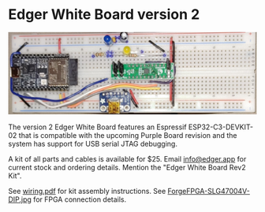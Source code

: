 # Edger White Board version 2

![](white-board-rev2.jpg)

The version 2 Edger White Board features an Espressif ESP32-C3-DEVKIT-02 that is compatible with the upcoming Purple Board revision and the system has support for USB serial JTAG debugging. 

A kit of all parts and cables is available for $25. Email info@edger.app for current stock and ordering details. Mention the "Edger White Board Rev2 Kit".

See [wiring.pdf](wiring.pdf) for kit assembly instructions. See [ForgeFPGA-SLG47004V-DIP.jpg](../../purple/doc/contrib/dialog/datasheets/SLG47004V_DIP_Proto_Board_Quick_Start_Guide.pdf) for FPGA connection details. 
